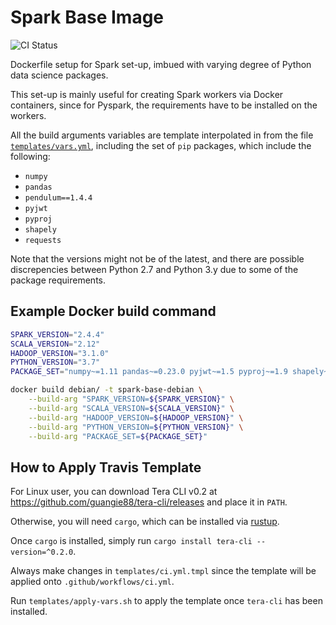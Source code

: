 # Spark Base Image

![CI Status](https://img.shields.io/github/workflow/status/guangie88/spark-base/CI/master?label=CI&logo=github&style=for-the-badge)

Dockerfile setup for Spark set-up, imbued with varying degree of Python
data science packages.

This set-up is mainly useful for creating Spark workers via Docker containers,
since for Pyspark, the requirements have to be installed on the workers.

All the build arguments variables are template interpolated in from the file
[`templates/vars.yml`](templates/vars.yml), including the set of `pip` packages,
which include the following:

- `numpy`
- `pandas`
- `pendulum==1.4.4`
- `pyjwt`
- `pyproj`
- `shapely`
- `requests`

Note that the versions might not be of the latest, and there are possible
discrepencies between Python 2.7 and Python 3.y due to some of the package
requirements.

## Example Docker build command

```bash
SPARK_VERSION="2.4.4"
SCALA_VERSION="2.12"
HADOOP_VERSION="3.1.0"
PYTHON_VERSION="3.7"
PACKAGE_SET="numpy~=1.11 pandas~=0.23.0 pyjwt~=1.5 pyproj~=1.9 shapely~=1.5 requests~=2.18"

docker build debian/ -t spark-base-debian \
    --build-arg "SPARK_VERSION=${SPARK_VERSION}" \
    --build-arg "SCALA_VERSION=${SCALA_VERSION}" \
    --build-arg "HADOOP_VERSION=${HADOOP_VERSION}" \
    --build-arg "PYTHON_VERSION=${PYTHON_VERSION}" \
    --build-arg "PACKAGE_SET=${PACKAGE_SET}"
```

## How to Apply Travis Template

For Linux user, you can download Tera CLI v0.2 at
<https://github.com/guangie88/tera-cli/releases> and place it in `PATH`.

Otherwise, you will need `cargo`, which can be installed via
[rustup](https://rustup.rs/).

Once `cargo` is installed, simply run `cargo install tera-cli --version=^0.2.0`.

Always make changes in `templates/ci.yml.tmpl` since the template will be
applied onto `.github/workflows/ci.yml`.

Run `templates/apply-vars.sh` to apply the template once `tera-cli` has been
installed.
